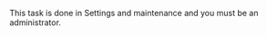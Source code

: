 <!-- markdownlint-disable-file MD041 -->

This task is done in Settings and maintenance and you must be an administrator.
